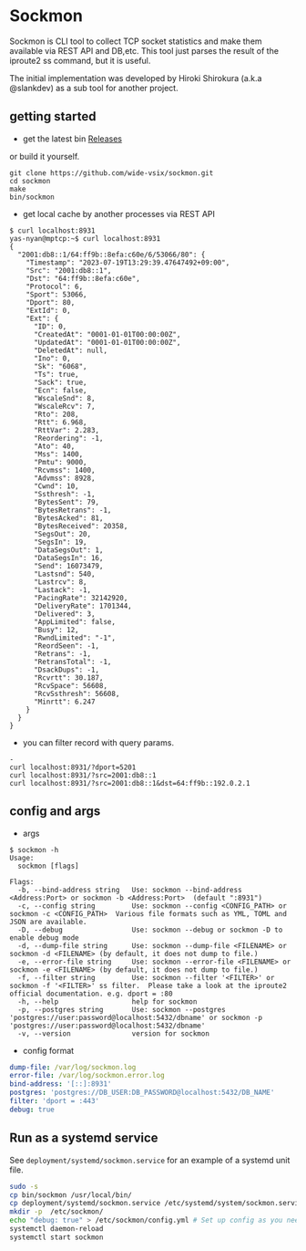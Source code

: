 # Sockmon
Sockmon is CLI tool to collect TCP socket statistics and make them available via REST API and DB,etc. 
This tool just parses the result of the iproute2 ss command,  but it is useful.

The initial implementation was developed by Hiroki Shirokura (a.k.a @slankdev) as a sub tool for another project.

## getting started

- get the latest bin
[Releases](https://github.com/wide-vsix/sockmon/releases)

or build it yourself.
```
git clone https://github.com/wide-vsix/sockmon.git
cd sockmon
make
bin/sockmon
```

- get local cache by another processes via REST API
```
$ curl localhost:8931
yas-nyan@mptcp:~$ curl localhost:8931
{
  "2001:db8::1/64:ff9b::8efa:c60e/6/53066/80": {
    "Timestamp": "2023-07-19T13:29:39.47647492+09:00",
    "Src": "2001:db8::1",
    "Dst": "64:ff9b::8efa:c60e",
    "Protocol": 6,
    "Sport": 53066,
    "Dport": 80,
    "ExtId": 0,
    "Ext": {
      "ID": 0,
      "CreatedAt": "0001-01-01T00:00:00Z",
      "UpdatedAt": "0001-01-01T00:00:00Z",
      "DeletedAt": null,
      "Ino": 0,
      "Sk": "6068",
      "Ts": true,
      "Sack": true,
      "Ecn": false,
      "WscaleSnd": 8,
      "WscaleRcv": 7,
      "Rto": 208,
      "Rtt": 6.968,
      "RttVar": 2.283,
      "Reordering": -1,
      "Ato": 40,
      "Mss": 1400,
      "Pmtu": 9000,
      "Rcvmss": 1400,
      "Advmss": 8928,
      "Cwnd": 10,
      "Ssthresh": -1,
      "BytesSent": 79,
      "BytesRetrans": -1,
      "BytesAcked": 81,
      "BytesReceived": 20358,
      "SegsOut": 20,
      "SegsIn": 19,
      "DataSegsOut": 1,
      "DataSegsIn": 16,
      "Send": 16073479,
      "Lastsnd": 540,
      "Lastrcv": 8,
      "Lastack": -1,
      "PacingRate": 32142920,
      "DeliveryRate": 1701344,
      "Delivered": 3,
      "AppLimited": false,
      "Busy": 12,
      "RwndLimited": "-1",
      "ReordSeen": -1,
      "Retrans": -1,
      "RetransTotal": -1,
      "DsackDups": -1,
      "Rcvrtt": 30.187,
      "RcvSpace": 56608,
      "RcvSsthresh": 56608,
      "Minrtt": 6.247
    }
  }
}

```

- you can filter record with query params.

```
- 
curl localhost:8931/?dport=5201
curl localhost:8931/?src=2001:db8::1
curl localhost:8931/?src=2001:db8::1&dst=64:ff9b::192.0.2.1
```

## config and args

- args
```
$ sockmon -h
Usage:
  sockmon [flags]

Flags:
  -b, --bind-address string   Use: sockmon --bind-address <Address:Port> or sockmon -b <Address:Port>  (default ":8931")
  -c, --config string         Use: sockmon --config <CONFIG_PATH> or sockmon -c <CONFIG_PATH>  Various file formats such as YML, TOML and JSON are available.
  -D, --debug                 Use: sockmon --debug or sockmon -D to enable debug mode
  -d, --dump-file string      Use: sockmon --dump-file <FILENAME> or sockmon -d <FILENAME> (by default, it does not dump to file.) 
  -e, --error-file string     Use: sockmon --error-file <FILENAME> or sockmon -e <FILENAME> (by default, it does not dump to file.) 
  -f, --filter string         Use: sockmon --filter '<FILTER>' or sockmon -f '<FILTER>' ss filter.  Please take a look at the iproute2 official documentation. e.g. dport = :80 
  -h, --help                  help for sockmon
  -p, --postgres string       Use: sockmon --postgres 'postgres://user:password@localhost:5432/dbname' or sockmon -p 'postgres://user:password@localhost:5432/dbname' 
  -v, --version               version for sockmon
```

- config format
```yml
dump-file: /var/log/sockmon.log
error-file: /var/log/sockmon.error.log
bind-address: '[::]:8931'
postgres: 'postgres://DB_USER:DB_PASSWORD@localhost:5432/DB_NAME'
filter: 'dport = :443'
debug: true
```

## Run as a systemd service
See `deployment/systemd/sockmon.service` for an example of a systemd unit file.

```bash
sudo -s
cp bin/sockmon /usr/local/bin/
cp deployment/systemd/sockmon.service /etc/systemd/system/sockmon.service
mkdir -p  /etc/sockmon/
echo "debug: true" > /etc/sockmon/config.yml # Set up config as you needed.
systemctl daemon-reload
systemctl start sockmon
```
